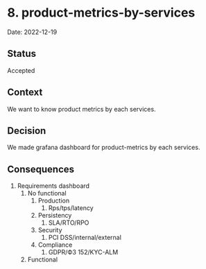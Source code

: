 # 8. product-metrics-by-services

Date: 2022-12-19

## Status

Accepted

## Context

We want to know product metrics by each services.

## Decision

We made grafana dashboard for product-metrics by each services.

## Consequences

1. Requirements dashboard
    1. No functional
        1. Production
            1. Rps/tps/latency
        2. Persistency
            1. SLA/RTO/RPO
        3. Security
            1. PCI DSS/internal/external
        4. Compliance
            1. GDPR/ФЗ 152/KYC-ALM
    2. Functional